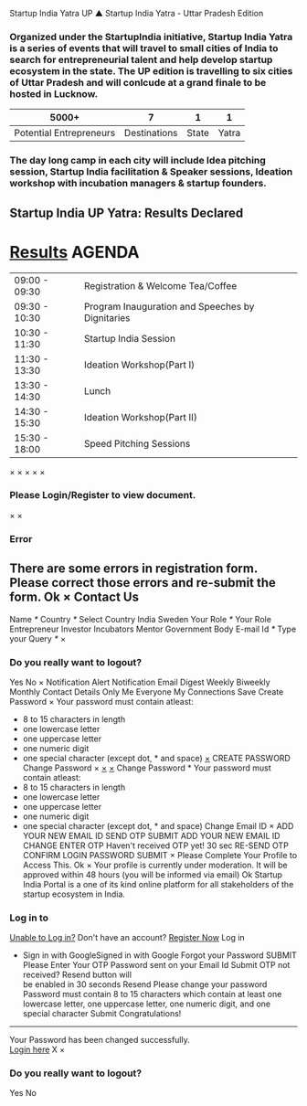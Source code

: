 Startup India Yatra UP
▲
Startup India Yatra - Uttar Pradesh Edition
### Organized under the StartupIndia initiative, Startup India Yatra is a series of events that will travel to small cities of India to search for entrepreneurial talent and help develop startup ecosystem in the state. The UP edition is travelling to six cities of Uttar Pradesh and will conlcude at a grand finale to be hosted in Lucknow.
| **5000+** | **7** | **1** | **1** |
| --- | --- | --- | --- |
| Potential Entrepreneurs | Destinations | State | Yatra |
### The day long camp in each city will include Idea pitching session, Startup India facilitation & Speaker sessions, Ideation workshop with incubation managers & startup founders.
Startup India UP Yatra: Results Declared
----------------------------------------
[Results](/content/sih/en/results.html)
**AGENDA**
==========
|  |  |
| --- | --- |
| 09:00 - 09:30 | Registration & Welcome Tea/Coffee |
| 09:30 - 10:30 | Program Inauguration and Speeches by Dignitaries |
| 10:30 - 11:30 | Startup India Session |
| 11:30 - 13:30 | Ideation Workshop(Part I) |
| 13:30 - 14:30 | Lunch |
| 14:30 - 15:30 | Ideation Workshop(Part II) |
| 15:30 - 18:00 | Speed Pitching Sessions |
×
×
×
×
×
### Please Login/Register to view document.
×
×
### Error
There are some errors in registration form. Please correct those errors and re-submit the form.
Ok
×
Contact Us
----------
Name
*\**
Country
*\**
Select Country
India
Sweden
Your Role
*\**
Your Role
Entrepreneur
Investor
Incubators
Mentor
Government Body
E-mail Id
*\**
Type your Query
*\**
×
### Do you really want to logout?
Yes
No
×
Notification Alert
Notification
Email Digest
Weekly
Biweekly
Monthly
Contact Details
Only Me
Everyone
My Connections
Save
Create Password
×
Your password must contain atleast:
* 8 to 15 characters in length
* one lowercase letter
* one uppercase letter
* one numeric digit
* one special character (except dot, \* and space)
[×](#)
CREATE PASSWORD
Change Password
×
[×](#)
[×](#)
Change Password
\* Your password must contain atleast:
* 8 to 15 characters in length
* one lowercase letter
* one uppercase letter
* one numeric digit
* one special character (except dot, \* and space)
Change Email ID
×
ADD YOUR NEW EMAIL ID
SEND OTP
SUBMIT
ADD YOUR NEW EMAIL ID
CHANGE
ENTER OTP
Haven't received OTP yet! 30 sec
RE-SEND OTP
CONFIRM LOGIN PASSWORD
SUBMIT
×
Please Complete Your Profile to
Access This.
Ok
×
Your profile is currently under moderation. It will be approved within 48 hours (you will be informed via email)
Ok
Startup India Portal is a one of its kind online platform for all stakeholders of the startup ecosystem in India.
### Log in to
[Unable to Log in?](#)
Don't have an account?  [Register Now](https://www.startupindia.gov.in/bhaskar/register)
Log in
* Sign in with GoogleSigned in with Google
Forgot your Password
SUBMIT
Please Enter Your OTP Password sent on your Email Id
Submit
OTP not received? Resend button will   
 be
enabled in
30
seconds
Resend
Please change your password
Password must contain 8 to 15 characters which contain at
least one lowercase letter, one uppercase letter, one numeric digit, and one
special character
Submit
Congratulations!
----------------
Your Password has been changed successfully.   
[Login here](#)
X
×
### Do you really want to logout?
Yes
No